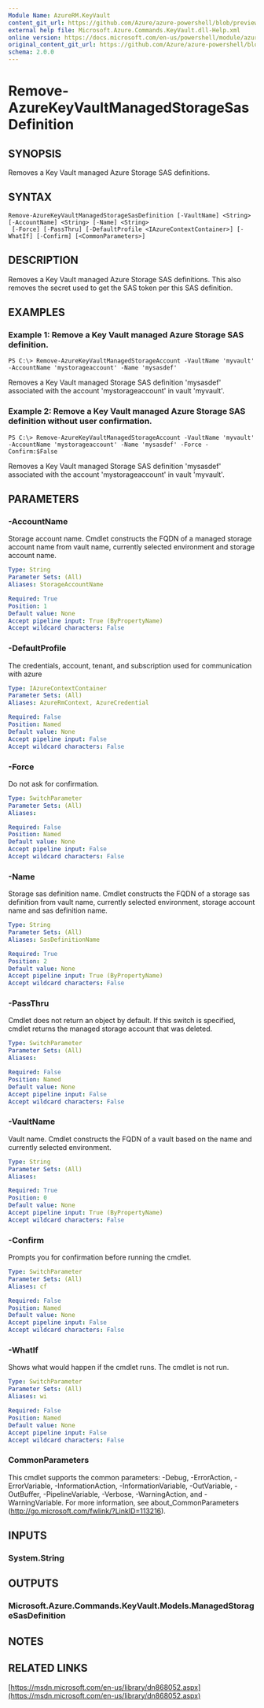 ```yaml
---
Module Name: AzureRM.KeyVault
content_git_url: https://github.com/Azure/azure-powershell/blob/preview/src/ResourceManager/KeyVault/Commands.KeyVault/help/Remove-AzureKeyVaultManagedStorageSasDefinition.md
external help file: Microsoft.Azure.Commands.KeyVault.dll-Help.xml
online version: https://docs.microsoft.com/en-us/powershell/module/azurerm.keyvault/remove-azurekeyvaultmanagedstoragesasdefinition
original_content_git_url: https://github.com/Azure/azure-powershell/blob/preview/src/ResourceManager/KeyVault/Commands.KeyVault/help/Remove-AzureKeyVaultManagedStorageSasDefinition.md
schema: 2.0.0
---
```


# Remove-AzureKeyVaultManagedStorageSasDefinition

## SYNOPSIS
Removes a Key Vault managed Azure Storage SAS definitions.

## SYNTAX

```
Remove-AzureKeyVaultManagedStorageSasDefinition [-VaultName] <String> [-AccountName] <String> [-Name] <String>
 [-Force] [-PassThru] [-DefaultProfile <IAzureContextContainer>] [-WhatIf] [-Confirm] [<CommonParameters>]
```

## DESCRIPTION
Removes a Key Vault managed Azure Storage SAS definitions. This also removes the secret used to get the SAS token per this SAS definition.

## EXAMPLES

### Example 1: Remove a Key Vault managed Azure Storage SAS definition.
```
PS C:\> Remove-AzureKeyVaultManagedStorageAccount -VaultName 'myvault' -AccountName 'mystorageaccount' -Name 'mysasdef'
```

Removes a Key Vault managed Storage SAS definition 'mysasdef' associated with the account 'mystorageaccount' in vault 'myvault'.

### Example 2: Remove a Key Vault managed Azure Storage SAS definition without user confirmation.
```
PS C:\> Remove-AzureKeyVaultManagedStorageAccount -VaultName 'myvault' -AccountName 'mystorageaccount' -Name 'mysasdef' -Force -Confirm:$False
```

Removes a Key Vault managed Storage SAS definition 'mysasdef' associated with the account 'mystorageaccount' in vault 'myvault'.

## PARAMETERS

### -AccountName
Storage account name.
Cmdlet constructs the FQDN of a managed storage account name from vault name, currently selected environment and storage account name.

```yaml
Type: String
Parameter Sets: (All)
Aliases: StorageAccountName

Required: True
Position: 1
Default value: None
Accept pipeline input: True (ByPropertyName)
Accept wildcard characters: False
```

### -DefaultProfile
The credentials, account, tenant, and subscription used for communication with azure

```yaml
Type: IAzureContextContainer
Parameter Sets: (All)
Aliases: AzureRmContext, AzureCredential

Required: False
Position: Named
Default value: None
Accept pipeline input: False
Accept wildcard characters: False
```

### -Force
Do not ask for confirmation.

```yaml
Type: SwitchParameter
Parameter Sets: (All)
Aliases: 

Required: False
Position: Named
Default value: None
Accept pipeline input: False
Accept wildcard characters: False
```

### -Name
Storage sas definition name.
Cmdlet constructs the FQDN of a storage sas definition from vault name, currently selected environment, storage account name and sas definition name.

```yaml
Type: String
Parameter Sets: (All)
Aliases: SasDefinitionName

Required: True
Position: 2
Default value: None
Accept pipeline input: True (ByPropertyName)
Accept wildcard characters: False
```

### -PassThru
Cmdlet does not return an object by default.
If this switch is specified, cmdlet returns the managed storage account that was deleted.

```yaml
Type: SwitchParameter
Parameter Sets: (All)
Aliases: 

Required: False
Position: Named
Default value: None
Accept pipeline input: False
Accept wildcard characters: False
```

### -VaultName
Vault name.
Cmdlet constructs the FQDN of a vault based on the name and currently selected environment.

```yaml
Type: String
Parameter Sets: (All)
Aliases: 

Required: True
Position: 0
Default value: None
Accept pipeline input: True (ByPropertyName)
Accept wildcard characters: False
```

### -Confirm
Prompts you for confirmation before running the cmdlet.

```yaml
Type: SwitchParameter
Parameter Sets: (All)
Aliases: cf

Required: False
Position: Named
Default value: None
Accept pipeline input: False
Accept wildcard characters: False
```

### -WhatIf
Shows what would happen if the cmdlet runs.
The cmdlet is not run.

```yaml
Type: SwitchParameter
Parameter Sets: (All)
Aliases: wi

Required: False
Position: Named
Default value: None
Accept pipeline input: False
Accept wildcard characters: False
```

### CommonParameters
This cmdlet supports the common parameters: -Debug, -ErrorAction, -ErrorVariable, -InformationAction, -InformationVariable, -OutVariable, -OutBuffer, -PipelineVariable, -Verbose, -WarningAction, and -WarningVariable. For more information, see about_CommonParameters (http://go.microsoft.com/fwlink/?LinkID=113216).

## INPUTS

### System.String

## OUTPUTS

### Microsoft.Azure.Commands.KeyVault.Models.ManagedStorageSasDefinition

## NOTES

## RELATED LINKS

[https://msdn.microsoft.com/en-us/library/dn868052.aspx](https://msdn.microsoft.com/en-us/library/dn868052.aspx)